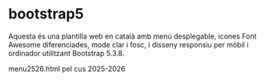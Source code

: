 # bootstrap5
Aquesta és una plantilla web en català amb menú desplegable, icones Font Awesome diferenciades, mode clar i fosc, i disseny responsiu per mòbil i ordinador utilitzant Bootstrap 5.3.8.

menu2526.html pel cus 2025-2026
